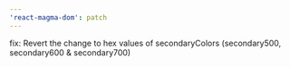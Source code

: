 ```yaml
---
'react-magma-dom': patch
---
```


fix: Revert the change to hex values of secondaryColors (secondary500, secondary600 & secondary700)
